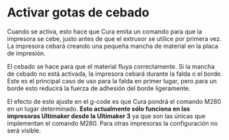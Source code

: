 Activar gotas de cebado
====
Cuando se activa, esto hace que Cura emita un comando para que la impresora se cebe, justo antes de que el extrusor se utilice por primera vez. La impresora cebará creando una pequeña mancha de material en la placa de impresión.

El cebado se hace para que el material fluya correctamente. Si la mancha de cebado no está activada, la impresora cebará durante la falda o el borde. Este es el principal caso de uso para la falda en primer lugar, pero para un borde esto reducirá la fuerza de adhesión del borde ligeramente.

El efecto de este ajuste en el g-code es que Cura pondrá el comando M280 en un lugar determinado. **Esto actualmente sólo funciona en las impresoras Ultimaker desde la Ultimaker 3** ya que son las únicas que implementan el comando M280. Para otras impresoras la configuración no será visible.